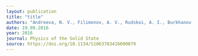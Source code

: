 ```yaml
---
layout: publication
title: "title"
authors: "Andreeva, N. V., Filimonov, A. V., Rudskoi, A. I., Burkhanov, G. S., Tereshina, I. S., Politova, G. A., & Pelevin, I. A."
date: 19.09.2016
year: 2016
journal: Physics of the Solid State
source: https://doi.org/10.1134/S1063783416090079
---
```

